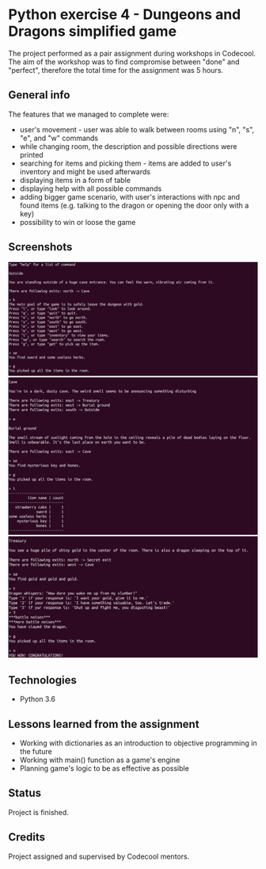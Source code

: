 # Python exercise 4 - Dungeons and Dragons simplified game
The project performed as a pair assignment during workshops in Codecool. The aim of the workshop was to find compromise between "done" and "perfect", therefore the total time for the assignment was 5 hours.

## General info
The features that we managed to complete were:
* user's movement - user was able to walk between rooms using "n", "s", "e", and "w" commands
* while changing room, the description and possible directions were printed
* searching for items and picking them - items are added to user's inventory and might be used afterwards
* displaying items in a form of table
* displaying help with all possible commands
* adding bigger game scenario, with user's interactions with npc and found items (e.g. talking to the dragon or opening the door only with a key)
* possibility to win or loose the game

## Screenshots
![User's movement](/Screenshot1.png)
![User's inventory](./Screenshot2.png)
![Interactions with other characters](Screenshot3.png)

## Technologies
* Python 3.6

## Lessons learned from the assignment
* Working with dictionaries as an introduction to objective programming in the future
* Working with main() function as a game's engine
* Planning game's logic to be as effective as possible

## Status
Project is finished.

## Credits
Project assigned and supervised by Codecool mentors.
